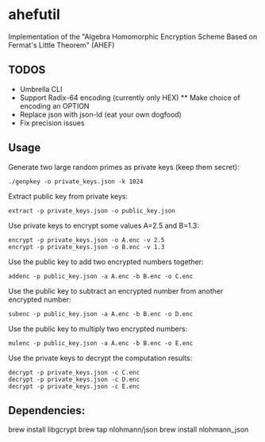 # ahefutil
Implementation of the "Algebra Homomorphic Encryption Scheme Based on Fermat's Little Theorem" (AHEF)

## TODOS
* Umbrella CLI
* Support Radix-64 encoding (currently only HEX)
** Make choice of encoding an OPTION
* Replace json with json-ld (eat your own dogfood)
* Fix precision issues

## Usage

Generate two large random primes as private keys (keep them secret):
```{r, engine='bash', count_lines}
./genpkey -o private_keys.json -k 1024
```

Extract public key from private keys:
```{r, engine='bash', count_lines}
extract -p private_keys.json -o public_key.json
```

Use private keys to encrypt some values A=2.5 and B=1.3:
```{r, engine='bash', count_lines}
encrypt -p private_keys.json -o A.enc -v 2.5
encrypt -p private_keys.json -o B.enc -v 1.3
```

Use the public key to add two encrypted numbers together:
```{r, engine='bash', count_lines}
addenc -p public_key.json -a A.enc -b B.enc -o C.enc
```

Use the public key to subtract an encrypted number from another encrypted number:
```{r, engine='bash', count_lines}
subenc -p public_key.json -a A.enc -b B.enc -o D.enc
```

Use the public key to multiply two encrypted numbers:
```{r, engine='bash', count_lines}
mulenc -p public_key.json -a A.enc -b B.enc -o E.enc
```

Use the private keys to decrypt the computation results:
```{r, engine='bash', count_lines}
decrypt -p private_keys.json -c C.enc
decrypt -p private_keys.json -c D.enc
decrypt -p private_keys.json -c E.enc
```


## Dependencies:

brew install libgcrypt
brew tap nlohmann/json
brew install nlohmann_json